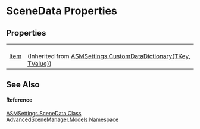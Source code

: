 # SceneData Properties




## Properties
<table>
<tr>
<td><a href="P_AdvancedSceneManager_Models_ASMSettings_CustomDataDictionary_2_Item">Item</a></td>
<td><br />(Inherited from <a href="T_AdvancedSceneManager_Models_ASMSettings_CustomDataDictionary_2">ASMSettings.CustomDataDictionary(TKey, TValue)</a>)</td></tr>
</table>

## See Also


#### Reference
<a href="T_AdvancedSceneManager_Models_ASMSettings_SceneData">ASMSettings.SceneData Class</a>  
<a href="N_AdvancedSceneManager_Models">AdvancedSceneManager.Models Namespace</a>  
